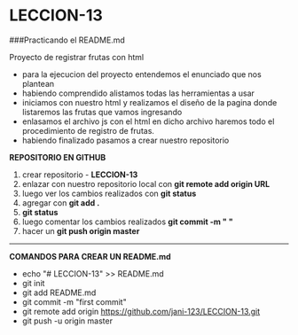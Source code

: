 # LECCION-13
###Practicando el README.md

Proyecto de registrar frutas con html

* para la ejecucion del proyecto entendemos el enunciado que nos plantean
* habiendo comprendido alistamos todas las herramientas a usar
* iniciamos con nuestro html y realizamos el diseño de la pagina donde listaremos las frutas que vamos ingresando
* enlasamos el archivo js con el html en dicho archivo haremos todo el procedimiento de registro de frutas.
* habiendo finalizado pasamos a crear nuestro repositorio

**REPOSITORIO EN GITHUB**

1. crear repositorio - **LECCION-13**
2. enlazar con nuestro repositorio local con **git remote add origin URL**
3. luego ver los cambios realizados con **git status**
4. agregar con **git add .**
5. **git status**
6. luego comentar los cambios realizados **git commit -m "  "**
7. hacer un **git push origin master**

*** 

**COMANDOS PARA CREAR UN README.md**

+ echo "# LECCION-13" >> README.md
+ git init
+ git add README.md
+ git commit -m "first commit"
+ git remote add origin https://github.com/jani-123/LECCION-13.git
+ git push -u origin master
